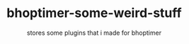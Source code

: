 # <center>bhoptimer-some-weird-stuff</center>
<center>stores some plugins that i made for bhoptimer</center>
